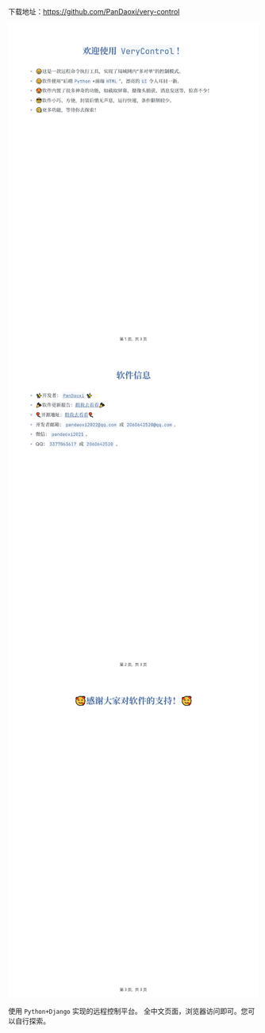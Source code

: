 下载地址：<https://github.com/PanDaoxi/very-control>

![img](post-images/vc_3.jpg)
![img](post-images/vc_2.jpg)
![img](post-images/vc_1.jpg)

使用 `Python+Django` 实现的远程控制平台。
全中文页面，浏览器访问即可。您可以自行探索。